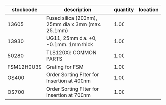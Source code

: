 |stockcode|description|quantity|location|
|---------|-----------|--------|--------|
|13605|Fused silica (200nm), 25mm dia x 3mm (max. 25.1mm)|1.00||
|13930|UG11, 25mm dia. +0, -0.1mm. 1mm thick|1.00||
|50280|TLS120Xe COMMON PARTS|1.00||
|FSM12H0U39|Grating for FSM|1.00||
|OS400|Order Sorting Filter for Insertion at 400nm|1.00||
|OS700|Order Sorting Filter for Insertion at 700nm|1.00||
